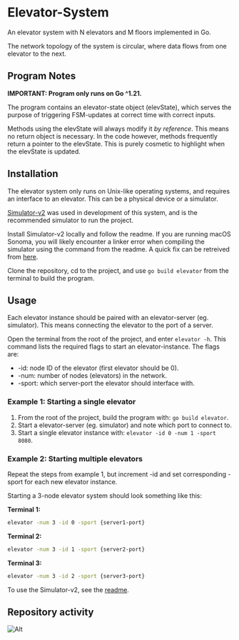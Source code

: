 # Elevator-System

An elevator system with N elevators and M floors implemented in Go.

The network topology of the system is circular, where data flows from one elevator to the next.

## Program Notes

**IMPORTANT: Program only runs on Go ^1.21.**

The program contains an elevator-state object (elevState), which serves the purpose of triggering FSM-updates at correct time with correct inputs.

Methods using the elevState will always modify it _by reference_. This means no return object is necessary. In the code however, methods frequently return a pointer to the elevState. This is purely cosmetic to highlight when the elevState is updated.

## Installation

The elevator system only runs on Unix-like operating systems, and requires an interface to an elevator. This can be a physical device or a simulator.

[Simulator-v2](https://github.com/TTK4145/Simulator-v2) was used in development of this system, and is the recommended simulator to run the project.

Install Simulator-v2 locally and follow the readme. If you are running macOS Sonoma, you will likely encounter a linker error when compiling the simulator using the command from the readme. A quick fix can be retreived from [here](https://forum.dlang.org/thread/jwmpdecwyazcrxphttoy@forum.dlang.org).

Clone the repository, cd to the project, and use `go build elevator` from the terminal to build the program.

## Usage

Each elevator instance should be paired with an elevator-server (eg. simulator). This means connecting the elevator to the port of a server.

Open the terminal from the root of the project, and enter `elevator -h`. This command lists the required flags to start an elevator-instance. The flags are:

- -id: node ID of the elevator (first elevator should be 0).
- -num: number of nodes (elevators) in the network.
- -sport: which server-port the elevator should interface with.

### Example 1: Starting a single elevator

1. From the root of the project, build the program with: `go build elevator`.
2. Start a elevator-server (eg. simulator) and note which port to connect to.
3. Start a single elevator instance with: `elevator -id 0 -num 1 -sport 8080`.

### Example 2: Starting multiple elevators

Repeat the steps from example 1, but increment -id and set corresponding -sport for each new elevator instance.

Starting a 3-node elevator system should look something like this:

**Terminal 1:**

```bash
elevator -num 3 -id 0 -sport {server1-port}
```

**Terminal 2:**

```bash
elevator -num 3 -id 1 -sport {server2-port}
```

**Terminal 3:**

```bash
elevator -num 3 -id 2 -sport {server3-port}
```

To use the Simulator-v2, see the [readme](https://github.com/TTK4145/Simulator-v2).

## Repository activity

![Alt](https://repobeats.axiom.co/api/embed/3cdbb9e89645f822cf0bf49fa4132340888bee60.svg "Repobeats analytics image")
